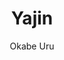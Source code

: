 --- 
slug: "yajin"
title: "Yajin"
publishdate: "2019-01-09"
src: "https://365manga.net/manga/yajin"
author: "Okabe Uru"
image: "https://data.365manga.net/images/thumbnails/32518-yajin.jpg"
tags: ["Drama","Ecchi","Horror","Mystery","Psychological","School life","Shounen","Shounen ai"]
chapters: ["Chapter 14 ","Chapter 13 ","Chapter 12 ","Chapter 11 ","Chapter 10 ","Chapter 9 ","Chapter 8: Winter Crow ","Chapter 7: Black Clothes ","Chapter 6: Stimulus ","Chapter 5: Overcast Morning ","Chapter 4: Countenance ","Chapter 3: Punishment ","Chapter 2 ","Chapter 1"]
chapterlinks: ["https://365manga.net/yajin/chapter-14.html","https://365manga.net/yajin/chapter-13.html","https://365manga.net/yajin/chapter-12.html","https://365manga.net/yajin/chapter-11.html","https://365manga.net/yajin/chapter-10.html","https://365manga.net/yajin/chapter-9.html","https://365manga.net/yajin/chapter-8.html","https://365manga.net/yajin/chapter-7.html","https://365manga.net/yajin/chapter-6.html","https://365manga.net/yajin/chapter-5.html","https://365manga.net/yajin/chapter-4.html","https://365manga.net/yajin/chapter-3.html","https://365manga.net/yajin/chapter-2.html","https://365manga.net/yajin/chapter-1.html"]
description: "You can’t see ghosts.
You can’t touch ghosts.
You can’t even tell whether ghosts exist.
Onda Iko is a middle schooler.
Onda Iko can see ghosts.
Onda Iko’s room is… haunted by a ghost.
The story of the adventures of boys, girls, and ghosts begins here!!"
---